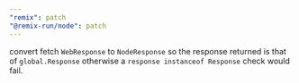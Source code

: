 ```yaml
---
"remix": patch
"@remix-run/node": patch
---
```


convert fetch `WebResponse` to `NodeResponse` so the response returned is that of `global.Response` otherwise a `response instanceof Response` check would fail.
